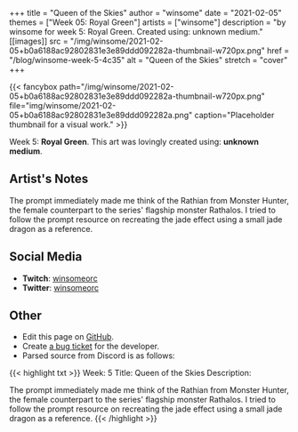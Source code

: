 +++
title =       "Queen of the Skies"
author =      "winsome"
date =        "2021-02-05"
themes =      ["Week 05: Royal Green"]
artists =     ["winsome"]
description = "by winsome for week 5: Royal Green. Created using: unknown medium."
[[images]]
      src = "/img/winsome/2021-02-05+b0a6188ac92802831e3e89ddd092282a-thumbnail-w720px.png"
      href = "/blog/winsome-week-5-4c35"
      alt = "Queen of the Skies"
      stretch = "cover"
+++


{{< fancybox path="/img/winsome/2021-02-05+b0a6188ac92802831e3e89ddd092282a-thumbnail-w720px.png" file="img/winsome/2021-02-05+b0a6188ac92802831e3e89ddd092282a.png" caption="Placeholder thumbnail for a visual work." >}}


Week 5: **Royal Green**. This art was lovingly created using: **unknown medium**.

## Artist's Notes

The prompt immediately made me think of the Rathian from Monster Hunter, the female counterpart to the series' flagship monster Rathalos. I tried to follow the prompt resource on recreating the jade effect using a small jade dragon as a reference.

## Social Media

- **Twitch**: <a href='https://twitch.tv/winsomeorc' target='_blank'>winsomeorc</a>
- **Twitter**: <a href='https://twitter.com/winsomeorc' target='_blank'>winsomeorc</a>

## Other

- Edit this page on [GitHub](https://github.com/teaminkling/web-refresh/edit/main/content/blog/winsome-week-5-4c35.md).
- Create [a bug ticket](https://github.com/teaminkling/web-refresh/issues/new?assignees=&labels=bug&template=problem-report.md&title=) for the developer.
- Parsed source from Discord is as follows:

{{< highlight txt >}}
Week: 5
Title: Queen of the Skies
Description:

The prompt immediately made me think of the Rathian from Monster Hunter, the female counterpart to the series' flagship monster Rathalos. I tried to follow the prompt resource on recreating the jade effect using a small jade dragon as a reference.
{{< /highlight >}}